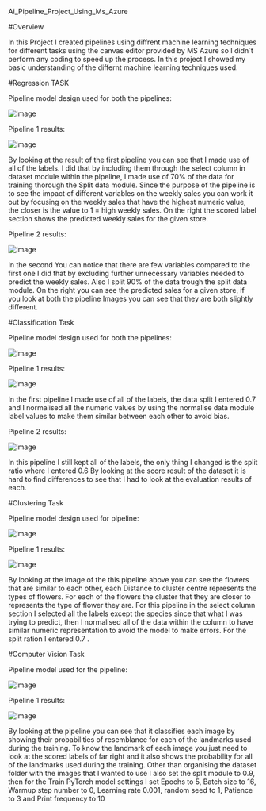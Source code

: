 Ai_Pipeline_Project_Using_Ms_Azure


#Overview


In this Project I created pipelines using diffrent machine learning techniques for different tasks using the canvas editor provided by MS Azure so
I didn`t perform any coding to speed up the process. In this project I showed my basic understanding of the differnt machine learning techniques
used.


#Regression TASK


Pipeline model design used for both the pipelines:


![image](https://github.com/user-attachments/assets/de6fc606-1992-4fc0-b3f2-bf746c84a8f4)


Pipeline 1 results:


![image](https://github.com/user-attachments/assets/34b76091-c1ec-43d5-89e1-2cf6a296abf1)


By looking at the result of the first pipeline you can see that I made use of all of the labels.
I did that by including them through the select column in dataset module within the pipeline, 
I made use of 70% of the data for training thorough the Split data module.
Since the purpose of the pipeline is to see the impact of different variables on the weekly sales you can work it out by focusing on the weekly sales that have the highest numeric value, the closer is the value to 1 = high weekly sales.
On the right the scored label section shows the predicted weekly sales for the given store.


Pipeline 2 results:


![image](https://github.com/user-attachments/assets/991f2293-a21b-42a4-bc1d-4696f55773de)


In the second You can notice that there are few variables compared to the first one I did that by excluding further unnecessary variables needed to predict the weekly sales.
Also I split 90% of the data trough the split data module.
On the right you can see the predicted sales for a given store, if you look at both the pipeline Images you can see that they are both slightly different.


#Classification Task


Pipeline model design used for both the pipelines:


![image](https://github.com/user-attachments/assets/1202cbf5-1476-47a2-a8be-51ec65f6ed41)


Pipeline 1 results:


![image](https://github.com/user-attachments/assets/ca237787-399c-4f85-bea7-4baf81cdba52)


In the first pipeline I made use of all of the labels, the data split I entered 0.7 and I normalised all the numeric values by using the normalise data module label values to make them similar between each other to avoid bias.


Pipeline 2 results:


![image](https://github.com/user-attachments/assets/b5bd26ba-d37c-4d41-ab63-09625fc83c40)


In this pipeline I still kept all of the labels, the only thing I changed is the split ratio where I entered 0.6
By looking at the score result of the dataset it is hard to find differences to see that I had to look at the evaluation results of each.

#Clustering Task


Pipeline model design used for pipeline:


![image](https://github.com/user-attachments/assets/1624921e-34c2-4191-85cf-b3549b4c9a16)


Pipeline 1 results:


![image](https://github.com/user-attachments/assets/e0210b95-bca4-45dc-b66d-3e6fc4de43e7)


By looking at the image of the this pipeline above you can see the flowers that are similar to each other, each Distance to cluster centre represents the types of flowers.
For each of the flowers the cluster that they are closer to represents the type of flower they are.
For this pipeline in the select column section I selected all the labels except the species since that what I was trying to predict, then I normalised all of the data within the column to have similar numeric representation to avoid the model to make errors.
For the split ration I entered 0.7 .


#Computer Vision Task


Pipeline model used for the pipeline:


![image](https://github.com/user-attachments/assets/fcf3d44f-6d59-417a-9bf3-d158446bbb9a)


Pipeline 1 results:


![image](https://github.com/user-attachments/assets/8df5d952-ebbd-4a62-af95-97676b441177)


By looking at the pipeline you can see that it classifies each image by showing their probabilities of resemblance for each of the landmarks used during the training.
To know the landmark of each image you just need to look at the scored labels of far right and it also shows the probability for all of the landmarks used during the training.
Other than organising the dataset folder with the images that I wanted to use I also set the split module to 0.9, then for the Train PyTorch model settings I set Epochs to 5, Batch size to 16, Warmup step number to 0, Learning rate 0.001, random seed to 1, Patience to 3 and Print frequency to 10
